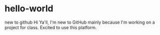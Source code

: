 # hello-world
new to github
Hi Ya'll, I'm new to GitHub mainly because I'm working on a project for class. Excited to use this platform. 
